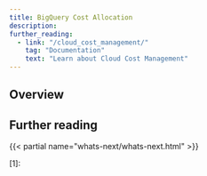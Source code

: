 ```yaml
---
title: BigQuery Cost Allocation
description: 
further_reading:
  - link: "/cloud_cost_management/"
    tag: "Documentation"
    text: "Learn about Cloud Cost Management"
---
```


## Overview

## 

## Further reading

{{< partial name="whats-next/whats-next.html" >}}

[1]: 